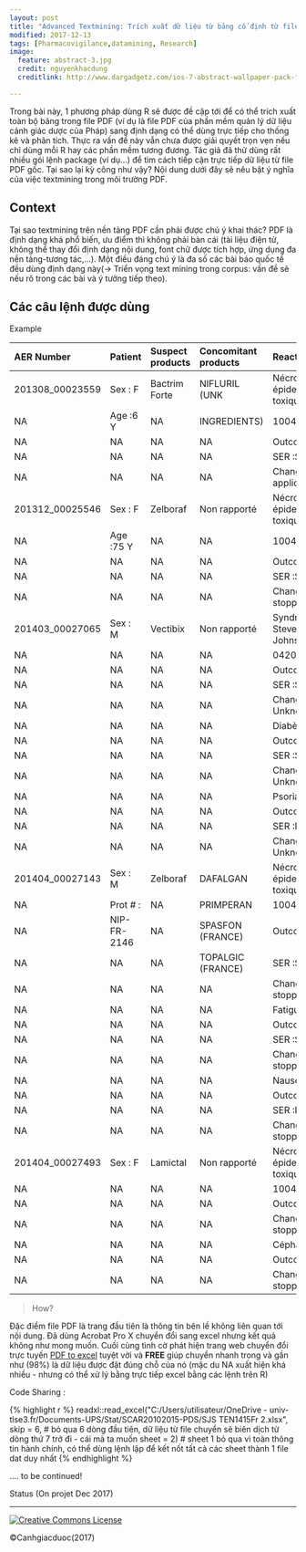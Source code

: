 ```yaml
---
layout: post
title: "Advanced Textmining: Trích xuất dữ liệu từ bảng cố định từ file PDF "
modified: 2017-12-13
tags: [Pharmacovigilance,datamining, Research]
image:
  feature: abstract-3.jpg
  credit: nguyenkhacdung
  creditlink: http://www.dargadgetz.com/ios-7-abstract-wallpaper-pack-for-iphone-5-and-ipod-touch-retina/

---
```


Trong bài này, 1 phương pháp dùng R sẽ được đề cập tới để có thể trích xuất toàn bộ bảng trong file PDF (ví dụ là file PDF của phần mềm quản lý dữ liệu cảnh giác dược của Pháp) sang định dạng có thể dùng trực tiếp cho thống kê và phân tích. Thực ra vấn đề này vẫn chưa được giải quyết trọn vẹn nếu chỉ dùng mỗi R hay các phần mềm tương đương. Tác giả đã thử dùng rất nhiều gói lệnh package (ví dụ...) để tìm cách tiếp cận trực tiếp dữ liệu từ file PDF gốc.
Tại sao lại kỳ công như vậy? Nội dung dưới đây sẽ nêu bật ý nghĩa của việc textmining trong môi trường PDF.

## Context  

Tại sao textmining trên nền tảng PDF cần phải được chú ý khai thác? 
PDF là định dạng khá phổ biến, ưu điểm thì không phải bàn cái (tài liệu điện tử, không thể thay đổi định dạng nội dung, font chữ được tích hợp, ứng dụng đa nền tảng-tương tác,...). Một điều đáng chú ý là đa số các bài báo quốc tế đều dùng định dạng này(-> Triển vọng text mining trong corpus: vấn đề sẽ nếu rõ trong các bài và ý tưởng tiếp theo).


## Các câu lệnh được dùng 

Example 

|AER Number      |Patient     |Suspect products |Concomitant products |Reactions                          |
|:---------------|:-----------|:----------------|:--------------------|:----------------------------------|
|201308_00023559 |Sex : F     |Bactrim Forte    |NIFLURIL (UNK        |Nécrolyse épidermique toxique(1004 |
|NA              |Age :6 Y    |NA               |INGREDIENTS)         |10044223))                         |
|NA              |NA          |NA               |NA                   |Outcome : recovered/               |
|NA              |NA          |NA               |NA                   |SER :Serious                       |
|NA              |NA          |NA               |NA                   |Change in dose : Not applic        |
|201312_00025546 |Sex : F     |Zelboraf         |Non rapporté         |Nécrolyse épidermique toxique(1004 |
|NA              |Age :75 Y   |NA               |NA                   |10044223))                         |
|NA              |NA          |NA               |NA                   |Outcome : recovered/               |
|NA              |NA          |NA               |NA                   |SER :Serious                       |
|NA              |NA          |NA               |NA                   |Change in dose : stopped           |
|201403_00027065 |Sex : M     |Vectibix         |Non rapporté         |Syndrome de Stevens-Johnson(100420 |
|NA              |NA          |NA               |NA                   |042033))                           |
|NA              |NA          |NA               |NA                   |Outcome : Unknown                  |
|NA              |NA          |NA               |NA                   |SER :Serious                       |
|NA              |NA          |NA               |NA                   |Change in dose : Unknown           |
|NA              |NA          |NA               |NA                   |Diabète(10012601))                 |
|NA              |NA          |NA               |NA                   |Outcome : Unknown                  |
|NA              |NA          |NA               |NA                   |SER :Serious                       |
|NA              |NA          |NA               |NA                   |Change in dose : Unknown           |
|NA              |NA          |NA               |NA                   |Psoriasis(10037153))               |
|NA              |NA          |NA               |NA                   |Outcome : Unknown                  |
|NA              |NA          |NA               |NA                   |SER :Not Serious                   |
|NA              |NA          |NA               |NA                   |Change in dose : Unknown           |
|201404_00027143 |Sex : M     |Zelboraf         |DAFALGAN             |Nécrolyse épidermique toxique(1004 |
|NA              |Prot # :    |NA               |PRIMPERAN            |10044223))                         |
|NA              |NIP-FR-2146 |NA               |SPASFON (FRANCE)     |Outcome : recovered/               |
|NA              |NA          |NA               |TOPALGIC (FRANCE)    |SER :Serious                       |
|NA              |NA          |NA               |NA                   |Change in dose : stopped           |
|NA              |NA          |NA               |NA                   |Fatigue(10016256))                 |
|NA              |NA          |NA               |NA                   |Outcome : not recove               |
|NA              |NA          |NA               |NA                   |SER :Serious                       |
|NA              |NA          |NA               |NA                   |Change in dose : stopped           |
|NA              |NA          |NA               |NA                   |Nausée(10028813))                  |
|NA              |NA          |NA               |NA                   |Outcome : recovering               |
|NA              |NA          |NA               |NA                   |SER :Not Serious                   |
|NA              |NA          |NA               |NA                   |Change in dose : stopped           |
|201404_00027493 |Sex : F     |Lamictal         |Non rapporté         |Nécrolyse épidermique toxique(1004 |
|NA              |NA          |NA               |NA                   |10044223))                         |
|NA              |NA          |NA               |NA                   |Outcome : recovered/               |
|NA              |NA          |NA               |NA                   |Change in dose : stopped           |
|NA              |NA          |NA               |NA                   |Céphalée(10019211))                |
|NA              |NA          |NA               |NA                   |Outcome : Unknown                  |
|NA              |NA          |NA               |NA                   |Change in dose : stopped           |

> How? 

Đặc điểm file PDF là trang đầu tiên là thông tin bên lề không liên quan tới nội dung. 
Đã dùng Acrobat Pro X chuyển đổi sang excel nhưng kết quả không như mong muốn.
Cuối cùng tình cờ phát hiện trang web chuyển đổi trực tuyến [PDF to excel](http://pdftoxls.com/) tuyệt vời và __FREE__ giúp chuyển nhanh trong và gần như (98%) là dữ liệu được đặt đúng chỗ của nó (mặc du NA xuất hiện khá nhiều - nhưng có thể xử lý bằng trực tiếp excel bằng các lệnh trên R)

Code Sharing :

{% highlight r %}
readxl::read_excel("C:/Users/utilisateur/OneDrive - univ-tlse3.fr/Documents-UPS/Stat/SCAR20102015-PDS/SJS TEN1415Fr 2.xlsx",
                        skip = 6, # bỏ qua 6 dòng đầu tiên, dữ liệu từ file chuyển sẽ biên dịch từ dòng thứ 7 trở đi - cái mà ta muốn
                        sheet = 2) # sheet 1 bỏ qua vì toàn thông tin hành chính, có thể dùng lệnh lặp để kết nốt tất cả các sheet thành 1 file dat duy nhất
{% endhighlight %}


                        
.... to be continued!

                        
Status (On projet Dec 2017) 


---
<a rel="license" href="http://creativecommons.org/licenses/by-nc-sa/4.0/"><img alt="Creative Commons License" style="border-width:0" src="https://i.creativecommons.org/l/by-nc-sa/4.0/88x31.png" /></a> 

©Canhgiacduoc(2017)






